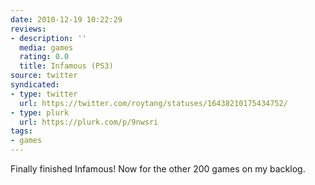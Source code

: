 ```yaml
---
date: 2010-12-19 10:22:29
reviews:
- description: ''
  media: games
  rating: 0.0
  title: Infamous (PS3)
source: twitter
syndicated:
- type: twitter
  url: https://twitter.com/roytang/statuses/16438210175434752/
- type: plurk
  url: https://plurk.com/p/9nwsri
tags:
- games
---
```


Finally finished Infamous! Now for the other 200 games on my backlog.